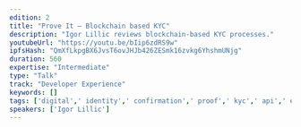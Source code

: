 ```yaml
---
edition: 2
title: "Prove It – Blockchain based KYC"
description: "Igor Lillic reviews blockchain-based KYC processes."
youtubeUrl: "https://youtu.be/bIip6zdRS9w"
ipfsHash: "QmXfLkpgBX6JvsT6ovJHJb426ZESmk16zvkg6YhshmUNjg"
duration: 560
expertise: "Intermediate"
type: "Talk"
track: "Developer Experience"
keywords: []
tags: ['digital',' identity',' confirmation',' proof',' kyc',' api',' ecosystem',' community','Developer Experience']
speakers: ['Igor Lillic']
---
```

